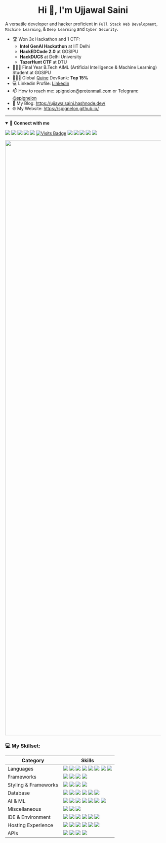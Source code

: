 <h1 align="center">Hi 👋, I'm Ujjawal Saini</h1>

A versatile developer and hacker proficient in `Full Stack Web Development`, `Machine Learning`, & `Deep Learning` and `Cyber Security`.

- 🏆 Won 3x Hackathon and 1 CTF:
  - **Intel GenAI Hackathon** at IIT Delhi
  - **HackEDCode 2.0** at GGSIPU
  - **HackDUCS** at Delhi University
  - **TazerHunt CTF** at DTU
- 👨🏽‍💻 Final Year B.Tech AIML (Artificial Intelligence & Machine Learning) Student at GGSIPU
- 👨🏽‍💻 Global [Quine](https://quira.sh/user/spignelon) DevRank: **Top 15%**
- 💻 Linkedin Profile: [Linkedin](https://www.linkedin.com/in/spignelon)
- 📫 How to reach me: spignelon@protonmail.com or Telegram: [@spignelon](https://t.me/spignelon)
- 📜 My Blog: https://ujjawalsaini.hashnode.dev/
- 🌐 My Website: https://spignelon.github.io/

---
<details open>
<summary>🤝 <b>Connect with me</b></summary>

<p align = "center">

[<img src="https://img.shields.io/badge/linkedin-%230077b5.svg?&style=for-the-badge&logo=linkedin&logoColor=white" />](https://www.linkedin.com/in/spignelon)
[<img src="https://img.shields.io/badge/X-%23000000.svg?&style=for-the-badge&logo=X&logoColor=white" />](https://twitter.com/spignelon) 
[<img src="https://img.shields.io/badge/Hashnode-2962FF.svg?&style=for-the-badge&logo=hashnode&logoColor=white" />](https://ujjawalsaini.hashnode.dev/)
[<img src="https://img.shields.io/badge/Mastodon-6364FF.svg?&style=for-the-badge&logo=mastodon&logoColor=white" />](https://fosstodon.org/@spignelon)
[<img src="https://img.shields.io/badge/Telegram-2CA5E0.svg?&style=for-the-badge&logo=telegram&logoColor=white" />](https://t.me/spignelon)
[![Visits Badge](https://komarev.com/ghpvc/?username=spignelon&style=for-the-badge)](https://github.com/spignelon)
[<img src="https://img.shields.io/badge/quine-Global%20DevRank%20Top%2015%25-%239fff45.svg?&style=for-the-badge&logo=quine.sh&logoColor=white" />](https://quine.sh/user/spignelon)
[<img src="https://img.shields.io/badge/LeetCode-000000.svg?&style=for-the-badge&logo=leetcode&logoColor=#d16c06" />](https://leetcode.com/u/spignelon/)
[<img src="https://img.shields.io/badge/kaggle-%231DA1F2.svg?&style=for-the-badge&logo=kaggle&logoColor=black" />](https://www.kaggle.com/spignelon)
[<img src="https://img.shields.io/badge/Hugging%20Face-FFD21E.svg?&style=for-the-badge&logo=huggingface&logoColor=000" />](https://huggingface.co/spignelon)
[<img src="https://img.shields.io/badge/Matrix-000.svg?&style=for-the-badge&logo=matrix&logoColor=fff" />](https://matrix.to/#/@spignelon:matrix.org)

</p>

</details>
  
<img src="https://www.animatedimages.org/data/media/562/animated-line-image-0184.gif" width="1920" />

<h3 align="left">💻 My Skillset:</h3>

| Category        | Skills        |
|-----------------|---------------|
| Languages       | <img src="https://img.shields.io/badge/Python-323330?style=for-the-badge&logo=python"/> <img src="https://img.shields.io/badge/C%2B%2B-00599C?style=for-the-badge&logo=c%2B%2B&logoColor=white"/> <img src="https://img.shields.io/badge/C-00599C?style=for-the-badge&logo=c&logoColor=white"/> <img src="https://img.shields.io/badge/Java-323330?style=for-the-badge&logo=openjdk&logoColor=F7DF1E"/> <img src="https://img.shields.io/badge/JavaScript-323330?style=for-the-badge&logo=javascript&logoColor=F7DF1E"/> <img src="https://img.shields.io/badge/Go-%2300ADD8?style=for-the-badge&logo=go&logoColor=F7DF1E"/> <img src="https://img.shields.io/badge/Bash-4EAA25?style=for-the-badge&logo=gnubash&logoColor=fff"/> <img src="https://img.shields.io/badge/R-%23276DC3?style=for-the-badge&logo=r&logoColor=white"/> |
| Frameworks| <img src="https://img.shields.io/badge/Django-%23092E20?style=for-the-badge&logo=django&logoColor=white"/> <img src="https://img.shields.io/badge/Django--Restful-0769AD?style=for-the-badge&logo=django-restful&logoColor=white"/> <img src="https://img.shields.io/badge/Flask-0769AD?style=for-the-badge&logo=flask&logoColor=white"/> <img src="https://img.shields.io/badge/Celery-0769AD?style=for-the-badge&logo=celery&logoColor=white"/> |
| Styling & Frameworks | <img src="https://img.shields.io/badge/CSS3-1572B6?style=for-the-badge&logo=css3&logoColor=white" /> <img src="https://img.shields.io/badge/Tailwind_CSS-38B2AC?style=for-the-badge&logo=tailwind-css&logoColor=white"/> <img src="https://img.shields.io/badge/Bootstrap-563D7C?style=for-the-badge&logo=bootstrap&logoColor=white" /> <img src="https://img.shields.io/badge/shadcn%2Fui-000?style=for-the-badge&logo=shadcnui&logoColor=fff" /> |
| Database | <img src="https://img.shields.io/badge/MongoDB-4EA94B?style=for-the-badge&logo=mongodb&logoColor=white"/> <img src="https://img.shields.io/badge/PostgreSQL-E10098?style=for-the-badge&logo=postgresql&logoColor=white" /> <img src="https://img.shields.io/badge/SQLite-%2307405e?style=for-the-badge&logo=sqlite&logoColor=white" /> <img src="https://img.shields.io/badge/MySQL-4479A1?style=for-the-badge&logo=mysql&logoColor=white"/> <img src="https://img.shields.io/badge/Redis-%23DD0031?style=for-the-badge&logo=redis&logoColor=white"/> <img src="https://img.shields.io/badge/MariaDB-003545?style=for-the-badge&logo=mariadb&logoColor=white"/> |
| AI & ML | <img src="https://img.shields.io/badge/Pandas-000000?style=for-the-badge&logo=pandas&logoColor=white"/> <img src="https://img.shields.io/badge/Numpy-000000?style=for-the-badge&logo=numpy&logoColor=white"/> <img src="https://img.shields.io/badge/Tensorflow-000000?style=for-the-badge&logo=tensorflow&logoColor=white"/> <img src="https://img.shields.io/badge/Sciket--Learn-000000?style=for-the-badge&logo=sklearn&logoColor=white"/> <img src="https://img.shields.io/badge/PyTorch-000000?style=for-the-badge&logo=pytorch&logoColor=white"/> <img src="https://img.shields.io/badge/OpenCV-000000?style=for-the-badge&logo=opencv&logoColor=white"/> <img src="https://img.shields.io/badge/Seaborn-000000?style=for-the-badge&logo=seaborn&logoColor=white"/>  | 
| Miscellaneous | <img src="https://img.shields.io/badge/GitHub-000000?style=for-the-badge&logo=github&logoColor=white"/> <img src="https://img.shields.io/badge/GIT-E44C30?style=for-the-badge&logo=git&logoColor=white"/> <img src="https://img.shields.io/badge/Linux-ffcc33?style=for-the-badge&logo=linux&logoColor=black"/> |
| IDE & Environment | <img src="https://img.shields.io/badge/VSCode-0078D4?style=for-the-badge&logo=visual%20studio%20code&logoColor=white" /> <img src="https://img.shields.io/badge/Vim-%2311AB00?style=for-the-badge&logo=vim&logoColor=white" /> <img src="https://img.shields.io/badge/JupyterNotebook-0078D4?style=for-the-badge&logo=jupyter&logoColor=white" /> <img src="https://img.shields.io/badge/replit-F26207?style=for-the-badge&logo=replit&logoColor=white" /> <img src="https://img.shields.io/badge/PyCharm-000?style=for-the-badge&logo=pycharm&logoColor=fff" /> <img src="https://img.shields.io/badge/Neovim-57A143?style=for-the-badge&logo=neovim&logoColor=fff" /> | 
| Hosting Experience        | <img src="https://img.shields.io/badge/Vercel-000000?style=for-the-badge&logo=vercel&logoColor=white"/> <img src="https://img.shields.io/badge/Netlify-00C7B7?style=for-the-badge&logo=netlify&logoColor=white"/> <img src="https://img.shields.io/badge/Render-46E3B7?style=for-the-badge&logo=render&logoColor=white"/> <img src="https://img.shields.io/badge/AWS-%23FF9900?style=for-the-badge&logo=amazon-web-services&logoColor=white"/> <img src="https://img.shields.io/badge/Digital--Ocean-131415?style=for-the-badge&logo=digitalocean&logoColor=white"/> <img src="https://img.shields.io/badge/Intel%20Cloud-00C7FD?style=for-the-badge&logo=intel&logoColor=white"/> |
| APIs | <img src="https://img.shields.io/badge/OpenAI-3333FF?style=for-the-badge&logo=OpenAI&logoColor=white" /> <img src="https://img.shields.io/badge/Postman-FF6C37?style=for-the-badge&logo=Postman&logoColor=white" />  <img src="https://img.shields.io/badge/Twilio-F22F46?style=for-the-badge&logo=Twilio&logoColor=white" /> <img src="https://img.shields.io/badge/Unsplash-000000?style=for-the-badge&logo=Unsplash&logoColor=white" />|
